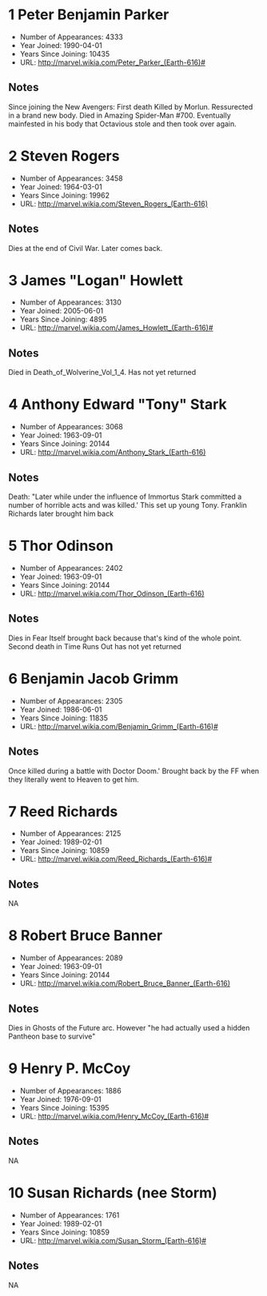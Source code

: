 # 1 Peter Benjamin Parker

* Number of Appearances:  4333
* Year Joined:  1990-04-01
* Years Since Joining:  10435
* URL: http://marvel.wikia.com/Peter_Parker_(Earth-616)#

## Notes

Since joining the New Avengers: First death Killed by Morlun. Ressurected in a brand new body. Died in Amazing Spider-Man #700. Eventually mainfested in his body that Octavious stole and then took over again.

# 2 Steven Rogers

* Number of Appearances:  3458
* Year Joined:  1964-03-01
* Years Since Joining:  19962
* URL: http://marvel.wikia.com/Steven_Rogers_(Earth-616)

## Notes

Dies at the end of Civil War. Later comes back.

# 3 James "Logan" Howlett

* Number of Appearances:  3130
* Year Joined:  2005-06-01
* Years Since Joining:  4895
* URL: http://marvel.wikia.com/James_Howlett_(Earth-616)#

## Notes

Died in Death_of_Wolverine_Vol_1_4. Has not yet returned

# 4 Anthony Edward "Tony" Stark

* Number of Appearances:  3068
* Year Joined:  1963-09-01
* Years Since Joining:  20144
* URL: http://marvel.wikia.com/Anthony_Stark_(Earth-616)

## Notes

Death: "Later while under the influence of Immortus Stark committed a number of horrible acts and was killed.'  This set up young Tony. Franklin Richards later brought him back

# 5 Thor Odinson

* Number of Appearances:  2402
* Year Joined:  1963-09-01
* Years Since Joining:  20144
* URL: http://marvel.wikia.com/Thor_Odinson_(Earth-616)

## Notes

Dies in Fear Itself brought back because that's kind of the whole point. Second death in Time Runs Out has not yet returned

# 6 Benjamin Jacob Grimm

* Number of Appearances:  2305
* Year Joined:  1986-06-01
* Years Since Joining:  11835
* URL: http://marvel.wikia.com/Benjamin_Grimm_(Earth-616)#

## Notes

Once killed during a battle with Doctor Doom.' Brought back by the FF when they literally went to Heaven to get him.

# 7 Reed Richards

* Number of Appearances:  2125
* Year Joined:  1989-02-01
* Years Since Joining:  10859
* URL: http://marvel.wikia.com/Reed_Richards_(Earth-616)#

## Notes

NA

# 8 Robert Bruce Banner

* Number of Appearances:  2089
* Year Joined:  1963-09-01
* Years Since Joining:  20144
* URL: http://marvel.wikia.com/Robert_Bruce_Banner_(Earth-616)

## Notes

Dies in Ghosts of the Future arc. However "he had actually used a hidden Pantheon base to survive"

# 9 Henry P. McCoy

* Number of Appearances:  1886
* Year Joined:  1976-09-01
* Years Since Joining:  15395
* URL: http://marvel.wikia.com/Henry_McCoy_(Earth-616)#

## Notes

NA

# 10 Susan Richards (nee Storm)

* Number of Appearances:  1761
* Year Joined:  1989-02-01
* Years Since Joining:  10859
* URL: http://marvel.wikia.com/Susan_Storm_(Earth-616)#

## Notes

NA

